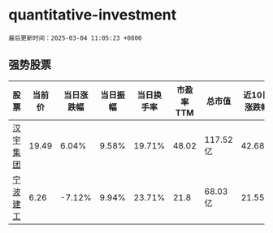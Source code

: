 # quantitative-investment

`最后更新时间：2025-03-04 11:05:23 +0800`

## 强势股票

|股票|当前价|当日涨跌幅|当日振幅|当日换手率|市盈率TTM|总市值|近10日涨跌幅|
|----|----|----|----|----|----|----|----|
|[汉宇集团](https://xueqiu.com/S/SZ300403)|19.49|6.04%|9.58%|19.71%|48.02|117.52亿|42.68%|
|[宁波建工](https://xueqiu.com/S/SH601789)|6.26|-7.12%|9.94%|23.71%|21.8|68.03亿|21.55%|
